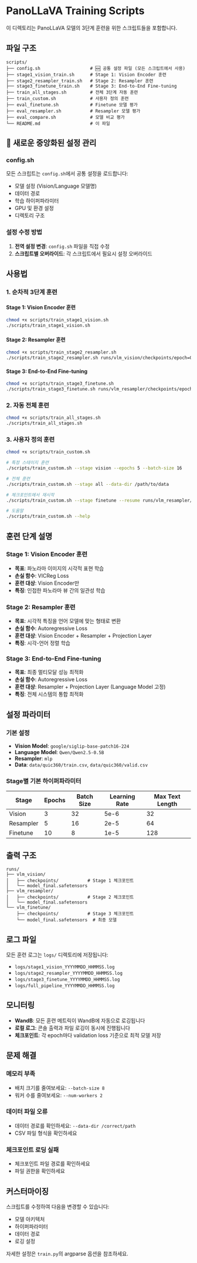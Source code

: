 # PanoLLaVA Training Scripts

이 디렉토리는 PanoLLaVA 모델의 3단계 훈련을 위한 스크립트들을 포함합니다.

## 파일 구조

```
scripts/
├── config.sh                   # 🆕 공통 설정 파일 (모든 스크립트에서 사용)
├── stage1_vision_train.sh      # Stage 1: Vision Encoder 훈련
├── stage2_resampler_train.sh   # Stage 2: Resampler 훈련  
├── stage3_finetune_train.sh    # Stage 3: End-to-End Fine-tuning
├── train_all_stages.sh         # 전체 3단계 자동 훈련
├── train_custom.sh             # 사용자 정의 훈련
├── eval_finetune.sh            # Finetune 모델 평가
├── eval_resampler.sh           # Resampler 모델 평가
├── eval_compare.sh             # 모델 비교 평가
└── README.md                   # 이 파일
```

## 🚀 새로운 중앙화된 설정 관리

### config.sh
모든 스크립트는 `config.sh`에서 공통 설정을 로드합니다:
- 모델 설정 (Vision/Language 모델명)
- 데이터 경로
- 학습 하이퍼파라미터
- GPU 및 환경 설정
- 디렉토리 구조

### 설정 수정 방법
1. **전역 설정 변경**: `config.sh` 파일을 직접 수정
2. **스크립트별 오버라이드**: 각 스크립트에서 필요시 설정 오버라이드

## 사용법

### 1. 순차적 3단계 훈련

#### Stage 1: Vision Encoder 훈련
```bash
chmod +x scripts/train_stage1_vision.sh
./scripts/train_stage1_vision.sh
```

#### Stage 2: Resampler 훈련
```bash
chmod +x scripts/train_stage2_resampler.sh
./scripts/train_stage2_resampler.sh runs/vlm_vision/checkpoints/epoch=00-val_loss=4.006.ckpt
```

#### Stage 3: End-to-End Fine-tuning
```bash
chmod +x scripts/train_stage3_finetune.sh
./scripts/train_stage3_finetune.sh runs/vlm_resampler/checkpoints/epoch=01-val_loss=0.000.ckpt
```

### 2. 자동 전체 훈련

```bash
chmod +x scripts/train_all_stages.sh
./scripts/train_all_stages.sh
```

### 3. 사용자 정의 훈련

```bash
chmod +x scripts/train_custom.sh

# 특정 스테이지 훈련
./scripts/train_custom.sh --stage vision --epochs 5 --batch-size 16

# 전체 훈련
./scripts/train_custom.sh --stage all --data-dir /path/to/data

# 체크포인트에서 재시작
./scripts/train_custom.sh --stage finetune --resume runs/vlm_resampler/checkpoints/best.ckpt

# 도움말
./scripts/train_custom.sh --help
```

## 훈련 단계 설명

### Stage 1: Vision Encoder 훈련
- **목표**: 파노라마 이미지의 시각적 표현 학습
- **손실 함수**: VICReg Loss
- **훈련 대상**: Vision Encoder만
- **특징**: 인접한 파노라마 뷰 간의 일관성 학습

### Stage 2: Resampler 훈련  
- **목표**: 시각적 특징을 언어 모델에 맞는 형태로 변환
- **손실 함수**: Autoregressive Loss
- **훈련 대상**: Vision Encoder + Resampler + Projection Layer
- **특징**: 시각-언어 정렬 학습

### Stage 3: End-to-End Fine-tuning
- **목표**: 최종 멀티모달 성능 최적화
- **손실 함수**: Autoregressive Loss
- **훈련 대상**: Resampler + Projection Layer (Language Model 고정)
- **특징**: 전체 시스템의 통합 최적화

## 설정 파라미터

### 기본 설정
- **Vision Model**: `google/siglip-base-patch16-224`
- **Language Model**: `Qwen/Qwen2.5-0.5B`
- **Resampler**: `mlp`
- **Data**: `data/quic360/train.csv`, `data/quic360/valid.csv`

### Stage별 기본 하이퍼파라미터

| Stage | Epochs | Batch Size | Learning Rate | Max Text Length |
|-------|--------|------------|---------------|-----------------|
| Vision | 3 | 32 | 5e-6 | 32 |
| Resampler | 5 | 16 | 2e-5 | 64 |
| Finetune | 10 | 8 | 1e-5 | 128 |

## 출력 구조

```
runs/
├── vlm_vision/
│   ├── checkpoints/           # Stage 1 체크포인트
│   └── model_final.safetensors
├── vlm_resampler/
│   ├── checkpoints/           # Stage 2 체크포인트
│   └── model_final.safetensors
└── vlm_finetune/
    ├── checkpoints/           # Stage 3 체크포인트
    └── model_final.safetensors  # 최종 모델
```

## 로그 파일

모든 훈련 로그는 `logs/` 디렉토리에 저장됩니다:
- `logs/stage1_vision_YYYYMMDD_HHMMSS.log`
- `logs/stage2_resampler_YYYYMMDD_HHMMSS.log`
- `logs/stage3_finetune_YYYYMMDD_HHMMSS.log`
- `logs/full_pipeline_YYYYMMDD_HHMMSS.log`

## 모니터링

- **WandB**: 모든 훈련 메트릭이 WandB에 자동으로 로깅됩니다
- **로컬 로그**: 콘솔 출력과 파일 로깅이 동시에 진행됩니다
- **체크포인트**: 각 epoch마다 validation loss 기준으로 최적 모델 저장

## 문제 해결

### 메모리 부족
- 배치 크기를 줄여보세요: `--batch-size 8`
- 워커 수를 줄여보세요: `--num-workers 2`

### 데이터 파일 오류
- 데이터 경로를 확인하세요: `--data-dir /correct/path`
- CSV 파일 형식을 확인하세요

### 체크포인트 로딩 실패
- 체크포인트 파일 경로를 확인하세요
- 파일 권한을 확인하세요

## 커스터마이징

스크립트를 수정하여 다음을 변경할 수 있습니다:
- 모델 아키텍처
- 하이퍼파라미터
- 데이터 경로
- 로깅 설정

자세한 설정은 `train.py`의 argparse 옵션을 참조하세요.